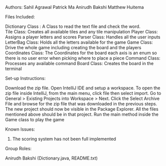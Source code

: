 Authors: 
Sahil Agrawal
Patrick Ma
Anirudh Bakshi 
Matthew Huitema



Files Included:

Dictionary Class : A Class to read the text file and check the word.  
Tile Class: Creates all available tiles and any tile manipulation
Player Class: Assigns a player letters and scores
Parser Class: Handles all the user inputs
LetterBag Class: Holds all the letters available for the game
Game Class: Drive the whole game including creating the board and the players
Coordinates Class: The Coordinates for the board each axis is an enum so there is no user error when picking where to place a piece
Command Class: Processes any available command
Board Class: Creates the board in the terminal


Set-up Instructions:

Download the zip file. Open IntelliJ IDE and setup a workspace. To open the zip file inside IntelliJ, from the main menu, click file then select import. Go to General > Existing Projects into Workspace > Next. Click the Select Archive File and browse for the zip file that was downloaded in the previous steps. The new project should now be visible in the Package Explorer. All the files mentioned above should be in that project. Run the main method inside the Game class to play the game 


Known Issues: 
1. The scoring system has not been full implemented 


Group Roles:

Anirudh Bakshi (Dictionary.java, README.txt)
